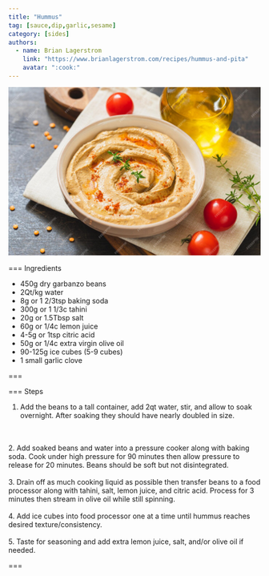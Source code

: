 ```yaml
---
title: "Hummus"
tag: [sauce,dip,garlic,sesame]
category: [sides]
authors:
  - name: Brian Lagerstrom
    link: "https://www.brianlagerstrom.com/recipes/hummus-and-pita"
    avatar: ":cook:"
---
```


![](img/hummus.jpg)

=== Ingredients

- 450g dry garbanzo beans 
- 2Qt/kg water 
- 8g or 1 2/3tsp baking soda 
- 300g or 1 1/3c tahini 
- 20g or 1.5Tbsp salt 
- 60g or 1/4c lemon juice 
- 4-5g or 1tsp citric acid 
- 50g or 1/4c extra virgin olive oil 
- 90-125g ice cubes (5-9 cubes)
- 1 small garlic clove

===

=== Steps

1. Add the beans to a tall container, add 2qt water, stir, and allow to soak overnight. After soaking they should have nearly doubled in size. 
<br>
<br>
2. Add soaked beans and water into a pressure cooker along with baking soda. Cook under high pressure for 90 minutes then allow pressure to release for 20 minutes. Beans should be soft but not disintegrated. 
<br>
<br>
3. Drain off as much cooking liquid as possible then transfer beans to a food processor along with tahini, salt, lemon juice, and citric acid. Process for 3 minutes then stream in olive oil while still spinning. 
<br>
<br>
4. Add ice cubes into food processor one at a time until hummus reaches desired texture/consistency. 
<br>
<br>
5. Taste for seasoning and add extra lemon juice, salt, and/or olive oil if needed. 

===
